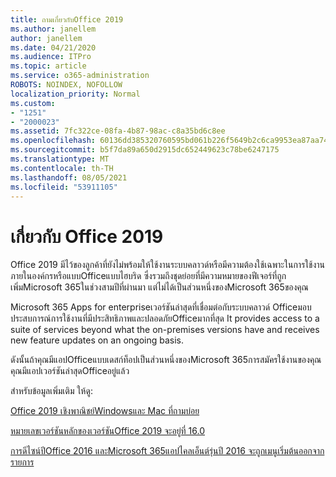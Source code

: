```yaml
---
title: ถามเกี่ยวกับOffice 2019
ms.author: janellem
author: janellem
ms.date: 04/21/2020
ms.audience: ITPro
ms.topic: article
ms.service: o365-administration
ROBOTS: NOINDEX, NOFOLLOW
localization_priority: Normal
ms.custom:
- "1251"
- "2000023"
ms.assetid: 7fc322ce-08fa-4b87-98ac-c8a35bd6c8ee
ms.openlocfilehash: 60136dd385320760595bd061b226f5649b2c6ca9953ea87aa743dcf4156759a5
ms.sourcegitcommit: b5f7da89a650d2915dc652449623c78be6247175
ms.translationtype: MT
ms.contentlocale: th-TH
ms.lasthandoff: 08/05/2021
ms.locfileid: "53911105"
---
```

# <a name="about-office-2019"></a>เกี่ยวกับ Office 2019

Office 2019 มีไว้ของลูกค้าที่ยังไม่พร้อมให้ใช้งานระบบคลาวด์หรือมีความต้องใช้เฉพาะในการใช้งานภายในองค์กรหรือแบบOfficeแบบไฮบริด ซึ่งรวมถึงชุดย่อยที่มีความหมายของฟีเจอร์ที่ถูกเพิ่มMicrosoft 365ในช่วงสามปีที่ผ่านมา แต่ไม่ได้เป็นส่วนหนึ่งของMicrosoft 365ของคุณ
  
Microsoft 365 Apps for enterpriseเวอร์ชันล่าสุดที่เชื่อมต่อกับระบบคลาวด์ Officeมอบประสบการณ์การใช้งานที่มีประสิทธิภาพและปลอดภัยOfficeมากที่สุด It provides access to a suite of services beyond what the on-premises versions have and receives new feature updates on an ongoing basis.
  
ดังนั้นถ้าคุณมีแอปOfficeแบบเดสก์ท็อปเป็นส่วนหนึ่งของMicrosoft 365การสมัครใช้งานของคุณ คุณมีแอปเวอร์ชันล่าสุดOfficeอยู่แล้ว
  
สำหรับข้อมูลเพิ่มเติม ให้ดู:
  
[Office 2019 เชิงพาณิชย์Windowsและ Mac ที่ถามบ่อย](https://support.microsoft.com/help/4133312)
  
[หมายเลขเวอร์ชันหลักของเวอร์ชันOffice 2019 จะอยู่ที่ 16.0](https://docs.microsoft.com/deployoffice/office2019/overview)
  
[การดีไซน์ปีOffice 2016 และMicrosoft 365แอปไคลเอ็นต์รุ่นปี 2016 จะถูกเมนูเริ่มต้นออกจากรายการ](https://support.office.com/article/8fe5e052-76d2-49de-af30-2e84ed3da907?wt.mc_id=Alchemy_ClientDIA)
  